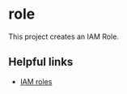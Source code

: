 # role

This project creates an IAM Role.

## Helpful links

- [IAM roles][1]

[1]: https://docs.aws.amazon.com/IAM/latest/UserGuide/id_roles.html
